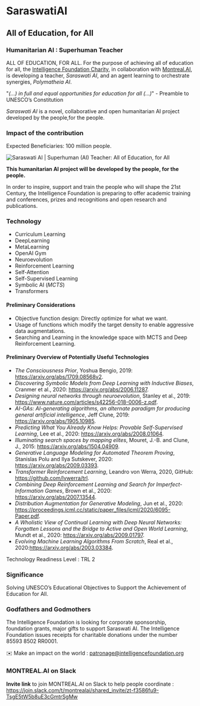 # SaraswatiAI

## All of Education, for All

### Humanitarian AI : Superhuman Teacher 

ALL OF EDUCATION, FOR ALL. For the purpose of achieving all of education for all, the [Intelligence Foundation Charity](http://www.intelligence.tv/), in collaboration with [Montreal.AI](http://www.montreal.ai), is developing a teacher, *Saraswati AI*, and an agent learning to orchestrate synergies, *Polymatheia AI*.

"*(…) in full and equal opportunities for education for all (…)*" - Preamble to UNESCO’s Constitution

*Saraswati AI* is a novel, collaborative and open humanitarian AI project developed by the people,for the people.

### Impact of the contribution

Expected Beneficiaries: 100 million people.

![Saraswati AI | Superhuman (AI) Teacher: All of Education, for All](/images/saraswatiai.png)

__This humanitarian AI project will be developed by the people, for the people.__ 

In order to inspire, support and train the people who will shape the 21st Century, the Intelligence Foundation is preparing to offer academic training and conferences, prizes and recognitions and open research and publications.

### Technology

* Curriculum Learning
* DeepLearning
* MetaLearning
* OpenAI Gym
* Neuroevolution
* Reinforcement Learning
* Self-Attention
* Self-Supervised Learning
* Symbolic AI (*MCTS*)
* Transformers

#### Preliminary Considerations

* Objective function design: Directly optimize for what we want.
* Usage of functions which modify the target density to enable aggressive data augmentations.
* Searching and Learning in the knowledge space with MCTS and Deep Reinforcement Learning.

#### Preliminary Overview of Potentially Useful Technologies

* *The Consciousness Prior*, Yoshua Bengio, 2019: https://arxiv.org/abs/1709.08568v2.
* *Discovering   Symbolic   Models   from   Deep   Learning   with   Inductive   Biases*,    Cranmer   et   al.,    2020: https://arxiv.org/abs/2006.11287.
* *Designing neural networks through neuroevolution*, Stanley et al., 2019: https://www.nature.com/articles/s42256-018-0006-z.pdf.
* *AI-GAs: AI-generating algorithms, an alternate paradigm for producing general artificial intelligence*, Jeff Clune, 2019: https://arxiv.org/abs/1905.10985.
* *Predicting   What   You   Already   Know   Helps: Provable   Self-Supervised   Learning*,   Lee   et   al.,   2020: https://arxiv.org/abs/2008.01064.
* *Illuminating search spaces by mapping elites*, Mouret, J.-B. and Clune, J., 2015: https://arxiv.org/abs/1504.04909.
* *Generative Language Modeling for Automated Theorem Proving*,  Stanislas Polu and Ilya Sutskever,  2020: https://arxiv.org/abs/2009.03393.
* *Transformer Reinforcement Learning*,  Leandro von Werra,  2020, GitHub: https://github.com/lvwerra/trl.
* *Combining  Deep  Reinforcement  Learning  and  Search  for  Imperfect-Information  Games*,  Brown  et  al.,  2020: https://arxiv.org/abs/2007.13544.
* *Distribution Augmentation for Generative Modeling*, Jun et al., 2020: https://proceedings.icml.cc/static/paper_files/icml/2020/6095-Paper.pdf.
* *A Wholistic View of Continual Learning with Deep Neural Networks: Forgotten Lessons and the Bridge to Active and Open World Learning*, Mundt et al., 2020: https://arxiv.org/abs/2009.01797.
* *Evolving Machine Learning Algorithms From Scratch*, Real et al., 2020:https://arxiv.org/abs/2003.03384.

Technology Readiness Level : TRL 2

### Significance

Solving UNESCO’s Educational Objectives to Support the Achievement of Education for All.

### Godfathers and Godmothers

The Intelligence Foundation is looking for corporate sponsorship, foundation grants, major gifts to support Saraswati AI. The Intelligence Foundation issues receipts for charitable donations under the number 85593 8502 RR0001.

✉️ Make an impact on the world : patronage@intelligencefoundation.org

### MONTREAL.AI on Slack

__Invite link__ to join MONTREAL.AI on Slack to help people coordinate : https://join.slack.com/t/montrealai/shared_invite/zt-f3586fu9-TsgE5tW5b8uE3cGmtrSgMw
